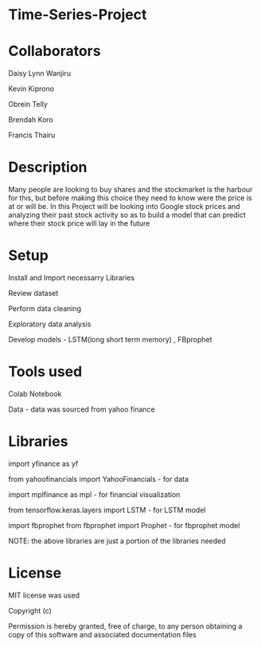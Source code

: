 # Time-Series-Project

# Collaborators

Daisy Lynn Wanjiru

Kevin Kiprono

Obrein Telly

Brendah Koro

Francis Thairu

# Description

Many people are looking to buy shares and the stockmarket is the harbour for this, but before making this choice they need to know were the price is at or will be. In this Project will be looking into Google stock prices and analyzing their past stock  activity so as to build a model that can predict where their stock price will lay in the future

# Setup

Install and Import necessarry Libraries

Review dataset

Perform data cleaning

Exploratory data analysis

Develop models - LSTM(long short term memory) , FBprophet

# Tools used

Colab Notebook

Data - data was sourced from yahoo finance

# Libraries

import yfinance as yf

from yahoofinancials import YahooFinancials - for data

import mplfinance as mpl - for financial visualization

from tensorflow.keras.layers import LSTM - for LSTM model

import fbprophet
from fbprophet import Prophet - for fbprophet model

NOTE: the above libraries are just a portion of the libraries needed

# License

MIT license was used

Copyright (c)

Permission is hereby granted, free of charge, to any person obtaining a copy of this software and associated documentation files
